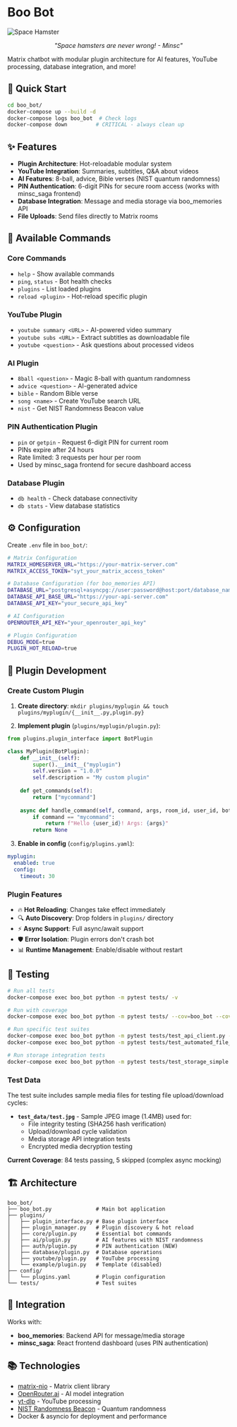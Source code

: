 # Boo Bot

![Space Hamster](test_data/test.jpg)

<div align="center">
<i>"Space hamsters are never wrong! - Minsc"</i>
</div>

Matrix chatbot with modular plugin architecture for AI features, YouTube processing, database integration, and more!

## 🚀 Quick Start

```bash
cd boo_bot/
docker-compose up --build -d
docker-compose logs boo_bot  # Check logs
docker-compose down         # CRITICAL - always clean up
```

## ✨ Features

- **Plugin Architecture**: Hot-reloadable modular system
- **YouTube Integration**: Summaries, subtitles, Q&A about videos
- **AI Features**: 8-ball, advice, Bible verses (NIST quantum randomness)
- **PIN Authentication**: 6-digit PINs for secure room access (works with minsc_saga frontend)
- **Database Integration**: Message and media storage via boo_memories API
- **File Uploads**: Send files directly to Matrix rooms

## 🎯 Available Commands

### Core Commands
- `help` - Show available commands
- `ping`, `status` - Bot health checks
- `plugins` - List loaded plugins
- `reload <plugin>` - Hot-reload specific plugin

### YouTube Plugin
- `youtube summary <URL>` - AI-powered video summary
- `youtube subs <URL>` - Extract subtitles as downloadable file
- `youtube <question>` - Ask questions about processed videos

### AI Plugin
- `8ball <question>` - Magic 8-ball with quantum randomness
- `advice <question>` - AI-generated advice
- `bible` - Random Bible verse
- `song <name>` - Create YouTube search URL
- `nist` - Get NIST Randomness Beacon value

### PIN Authentication Plugin
- `pin` or `getpin` - Request 6-digit PIN for current room
- PINs expire after 24 hours
- Rate limited: 3 requests per hour per room
- Used by minsc_saga frontend for secure dashboard access

### Database Plugin
- `db health` - Check database connectivity
- `db stats` - View database statistics

## ⚙️ Configuration

Create `.env` file in `boo_bot/`:

```bash
# Matrix Configuration
MATRIX_HOMESERVER_URL="https://your-matrix-server.com"
MATRIX_ACCESS_TOKEN="syt_your_matrix_access_token"

# Database Configuration (for boo_memories API)
DATABASE_URL="postgresql+asyncpg://user:password@host:port/database_name"
DATABASE_API_BASE_URL="https://your-api-server.com"
DATABASE_API_KEY="your_secure_api_key"

# AI Configuration
OPENROUTER_API_KEY="your_openrouter_api_key"

# Plugin Configuration
DEBUG_MODE=true
PLUGIN_HOT_RELOAD=true
```

## 🧩 Plugin Development

### Create Custom Plugin

1. **Create directory**: `mkdir plugins/myplugin && touch plugins/myplugin/{__init__.py,plugin.py}`

2. **Implement plugin** (`plugins/myplugin/plugin.py`):
```python
from plugins.plugin_interface import BotPlugin

class MyPlugin(BotPlugin):
    def __init__(self):
        super().__init__("myplugin")
        self.version = "1.0.0"
        self.description = "My custom plugin"
    
    def get_commands(self):
        return ["mycommand"]
    
    async def handle_command(self, command, args, room_id, user_id, bot_instance):
        if command == "mycommand":
            return f"Hello {user_id}! Args: {args}"
        return None
```

3. **Enable in config** (`config/plugins.yaml`):
```yaml
myplugin:
  enabled: true
  config:
    timeout: 30
```

### Plugin Features
- 🔥 **Hot Reloading**: Changes take effect immediately
- 🔍 **Auto Discovery**: Drop folders in `plugins/` directory
- ⚡ **Async Support**: Full async/await support
- 🛡️ **Error Isolation**: Plugin errors don't crash bot
- 📊 **Runtime Management**: Enable/disable without restart

## 🧪 Testing

```bash
# Run all tests
docker-compose exec boo_bot python -m pytest tests/ -v

# Run with coverage
docker-compose exec boo_bot python -m pytest tests/ --cov=boo_bot --cov=plugins --cov-report=html -v

# Run specific test suites
docker-compose exec boo_bot python -m pytest tests/test_api_client.py -v
docker-compose exec boo_bot python -m pytest tests/test_automated_file_cycle.py -v

# Run storage integration tests
docker-compose exec boo_bot python -m pytest tests/test_storage_simple.py -v
```

### Test Data

The test suite includes sample media files for testing file upload/download cycles:

- **`test_data/test.jpg`** - Sample JPEG image (1.4MB) used for:
  - File integrity testing (SHA256 hash verification)
  - Upload/download cycle validation
  - Media storage API integration tests
  - Encrypted media decryption testing

**Current Coverage**: 84 tests passing, 5 skipped (complex async mocking)

## 🏗️ Architecture

```
boo_bot/
├── boo_bot.py              # Main bot application
├── plugins/
│   ├── plugin_interface.py # Base plugin interface
│   ├── plugin_manager.py   # Plugin discovery & hot reload
│   ├── core/plugin.py      # Essential bot commands
│   ├── ai/plugin.py        # AI features with NIST randomness
│   ├── auth/plugin.py      # PIN authentication (NEW)
│   ├── database/plugin.py  # Database operations
│   ├── youtube/plugin.py   # YouTube processing
│   └── example/plugin.py   # Template (disabled)
├── config/
│   └── plugins.yaml        # Plugin configuration
└── tests/                  # Test suites
```

## 🔗 Integration

Works with:
- **boo_memories**: Backend API for message/media storage
- **minsc_saga**: React frontend dashboard (uses PIN authentication)

## 📚 Technologies

- [matrix-nio](https://github.com/matrix-nio/matrix-nio) - Matrix client library
- [OpenRouter.ai](https://openrouter.ai/) - AI model integration
- [yt-dlp](https://github.com/yt-dlp/yt-dlp) - YouTube processing
- [NIST Randomness Beacon](https://beacon.nist.gov/) - Quantum randomness
- Docker & asyncio for deployment and performance